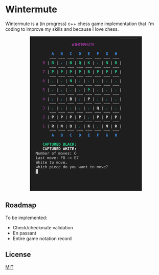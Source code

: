 # Wintermute
Wintermute is a (in progress) c++ chess game implementation that I'm coding to improve my skills and because I love chess.

<p align="center">
  <img src="https://raw.githubusercontent.com/0xkalvin/wintermute/master/doc/game.png" width="350" alt="accessibility text">
</p>


## Roadmap

To be implemented:

- Check/checkmate validation
- En passant
- Entire game notation record

## License
[MIT](https://choosealicense.com/licenses/mit/)
